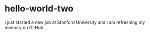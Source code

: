 # hello-world-two

I just started a new job at Stanford University and I am
refreshing my memory on GitHub

